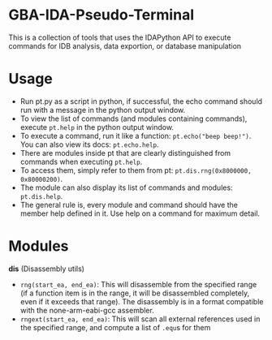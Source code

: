 # GBA-IDA-Pseudo-Terminal
This is a collection of tools that uses the IDAPython API to execute commands for IDB analysis, data exportion, or database manipulation

# Usage
- Run pt.py as a script in python, if successful, the echo command should run with a message in the python output window.
- To view the list of commands (and modules containing commands), execute `pt.help` in the python output window.
- To execute a command, run it like a function: `pt.echo("beep beep!")`. You can also view its docs: `pt.echo.help`.
- There are modules inside pt that are clearly distinguished from commands when executing `pt.help`.
- To access them, simply refer to them from pt: `pt.dis.rng(0x8000000, 0x80000200)`. 
- The module can also display its list of commands and modules: `pt.dis.help`.
- The general rule is, every module and command should have the member help defined in it. Use help on a command for maximum detail.

# Modules
**dis** (Disassembly utils)
- `rng(start_ea, end_ea)`: This will disassemble from the specified range (if a function item is in the range, it will be disassembled completely, even if it exceeds that range). The disassembly is in a format compatible with the none-arm-eabi-gcc assembler.
- `rngext(start_ea, end_ea)`: This will scan all external references used in the specified range, and compute a list of `.equ`s for them

